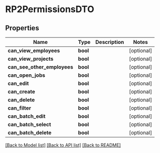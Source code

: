 # RP2PermissionsDTO

## Properties
Name | Type | Description | Notes
------------ | ------------- | ------------- | -------------
**can_view_employees** | **bool** |  | [optional] 
**can_view_projects** | **bool** |  | [optional] 
**can_see_other_employees** | **bool** |  | [optional] 
**can_open_jobs** | **bool** |  | [optional] 
**can_edit** | **bool** |  | [optional] 
**can_create** | **bool** |  | [optional] 
**can_delete** | **bool** |  | [optional] 
**can_filter** | **bool** |  | [optional] 
**can_batch_edit** | **bool** |  | [optional] 
**can_batch_select** | **bool** |  | [optional] 
**can_batch_delete** | **bool** |  | [optional] 

[[Back to Model list]](../../README.md#documentation-for-models) [[Back to API list]](../../README.md#documentation-for-api-endpoints) [[Back to README]](../../README.md)

